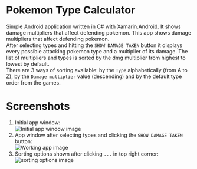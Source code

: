 # Pokemon Type Calculator
Simple Android application written in C# with Xamarin.Android. It shows damage multipliers that affect defending pokemon.
This app shows damage multipliers that affect defending pokemon.  
After selecting types and hitting the `SHOW DAMAGE TAKEN` button it displays every possible attacking pokemon type and
a multiplier of its damage. The list of multipliers and types is sorted by the dmg multiplier from highest to lowest by default.  
There are 3 ways of sorting available:
by the `Type` alphabetically (from A to Z), by the `Damage multiplier` value (descending) and by the default type order from the games.

# Screenshots
1. Initial app window:  
![Initial app window image](https://i.imgur.com/DCQ34QS.png?1)
2. App window after selecting types and clicking the `SHOW DAMAGE TAKEN` button:  
![Working app image](https://i.imgur.com/jLh5rtt.png?1)
3. Sorting options shown after clicking `...` in top right corner:  
![sorting options image](https://i.imgur.com/ZI6botm.png?1)
